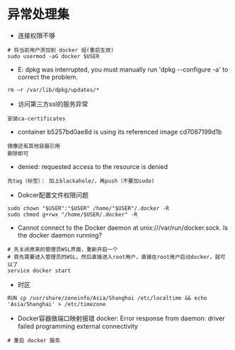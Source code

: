 # 异常处理集

- 连接权限不够
```shell
# 将当前用户添加到 docker 组(重启生效)
sudo usermod -aG docker $USER
```

- E: dpkg was interrupted, you must manually run 'dpkg --configure -a' to correct the problem.  
```shell
rm –r /var/lib/dpkg/updates/* 
```

- 访问第三方ssl的服务异常
```shell
安装ca-certificates
```

- container b5257bd0ae8d is using its referenced image cd7087199d1b 
```shell
镜像还有其他容器引用 
删除即可 
```

- denied: requested access to the resource is denied 
```shell
先tag（标签）： 加上blackahole/，再push（不要加sudo)
```

- Dokcer配置文件权限问题
```shell
sudo chown "$USER":"$USER" /home/"$USER"/.docker -R 
sudo chmod g+rwx "/home/$USER/.docker" -R 
```

- Cannot connect to the Docker daemon at unix:///var/run/docker.sock. Is the docker daemon running? 
```shell
# 先关闭原来的管理员WSL界面，重新开启一个 
# 首先需要进入管理员的WSL，然后直接进入root用户，直接在root用户启动docker，就可以了 
service docker start 
```

- 时区
```shell
RUN cp /usr/share/zoneinfo/Asia/Shanghai /etc/localtime && echo 'Asia/Shanghai' > /etc/timezone 
```

- Docker容器做端口映射报错 docker: Error response from daemon: driver failed programming external connectivity  
```shell
# 重启 docker 服务
```
